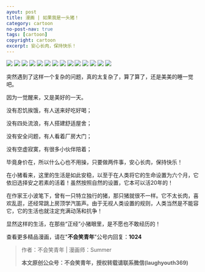 ```yaml
---
ayout: post
title: 漫画 | 如果我是一头猪！
category: cartoon
no-post-nav: true
tags: [cartoon]
copyright: cartoon
excerpt: 安心长肉，保持快乐！
---
```



![](http://favorites.ren/assets/images/2020/cartoon/zhu/zhu01.jpeg)
![](http://favorites.ren/assets/images/2020/cartoon/zhu/zhu02.jpeg)
![](http://favorites.ren/assets/images/2020/cartoon/zhu/zhu03.jpeg)
![](http://favorites.ren/assets/images/2020/cartoon/zhu/zhu04.jpeg)
![](http://favorites.ren/assets/images/2020/cartoon/zhu/zhu05.jpeg)
![](http://favorites.ren/assets/images/2020/cartoon/zhu/zhu06.jpeg)
![](http://favorites.ren/assets/images/2020/cartoon/zhu/zhu07.jpeg)
![](http://favorites.ren/assets/images/2020/cartoon/zhu/zhu08.jpeg)
![](http://favorites.ren/assets/images/2020/cartoon/zhu/zhu09.jpeg)
![](http://favorites.ren/assets/images/2020/cartoon/zhu/zhu10.jpeg)
![](http://favorites.ren/assets/images/2020/cartoon/zhu/zhu11.jpeg)
![](http://favorites.ren/assets/images/2020/cartoon/zhu/zhu12.jpeg)
![](http://favorites.ren/assets/images/2020/cartoon/zhu/zhu13.jpeg)
![](http://favorites.ren/assets/images/2020/cartoon/zhu/zhu14.jpeg)

突然遇到了这样一个复杂的问题，真的太复杂了，算了算了，还是美美的睡一觉吧。

因为一觉醒来，又是美好的一天。

没有忍饥挨饿，有人送来好吃好喝；

没有四处流浪，有人搭建舒适屋舍；

没有安全问题，有人看着厂房大门；

没有空虚寂寞，有很多小伙伴陪着；

毕竟身价在，所以什么心也不用操，只要做两件事，安心长肉，保持快乐！

在小猪看来，这里的生活是如此安稳，以至于在人类将它的生命设置为六个月，它依旧选择安之若素的活着！虽然按照自然的设置，它本可以活20年的！

在作家王小波笔下，曾有一只特立独行的猪，那只猪就很不一样。它不太长肉，喜欢乱逛，还经常跳上房顶学汽笛声。由于无视人类设置的规则，人类当然是不能容它，它的生活也就注定充满动荡和抗争！

显然这样的生活，在那些“正经”小猪眼里，是不愿也不敢经历的！

查看更多精品漫画，请在"**不会笑青年**"公号内回复：**1024**


>作者：不会笑青年 | 漫画师：Summer
>
>**本文原创公众号：不会笑青年，授权转载请联系微信(laughyouth369)**